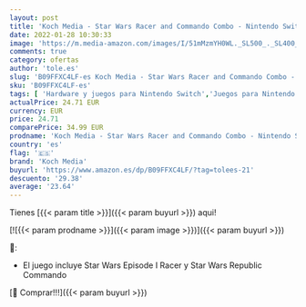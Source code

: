 ```yaml
---
layout: post
title: 'Koch Media - Star Wars Racer and Commando Combo - Nintendo Switch'
date: 2022-01-28 10:30:33
image: 'https://m.media-amazon.com/images/I/51mMzmYH0WL._SL500_._SL400_.jpg'
comments: true
category: ofertas
author: 'tole.es'
slug: 'B09FFXC4LF-es Koch Media - Star Wars Racer and Commando Combo - Nintendo...'
sku: 'B09FFXC4LF-es'
tags: [ 'Hardware y juegos para Nintendo Switch','Juegos para Nintendo Switch','Videojuegos','koch media','nintendo', ]
actualPrice: 24.71 EUR
currency: EUR
price: 24.71
comparePrice: 34.99 EUR
prodname: 'Koch Media - Star Wars Racer and Commando Combo - Nintendo Switch'
country: 'es'
flag: '🇪🇸'
brand: 'Koch Media'
buyurl: 'https://www.amazon.es/dp/B09FFXC4LF/?tag=tolees-21'
descuento: '29.38'
average: '23.64'
---
```


Tienes [{{< param title >}}]({{< param buyurl >}}) aqui!

[![{{< param prodname >}}]({{< param image >}})]({{< param buyurl >}})

🔎:

- El juego incluye Star Wars Episode I Racer y Star Wars Republic Commando

[🛒 Comprar!!!]({{< param buyurl >}})
